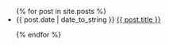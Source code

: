 <ul>
  {% for post in site.posts %}

  <li>
    {{ post.date | date_to_string }}
    <a href="{{ site.baseurl }}{{ post.url }}">{{ post.title }}</a>
  </li>

{% endfor %}

</ul>
